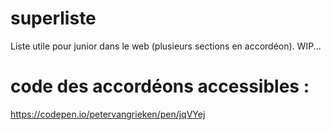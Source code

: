 # superliste
Liste utile pour junior dans le web (plusieurs sections en accordéon). 
WIP...

# code des accordéons accessibles :
https://codepen.io/petervangrieken/pen/jqVYej
